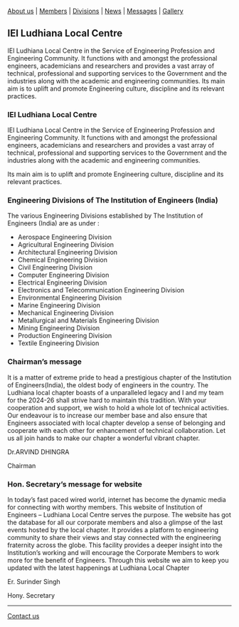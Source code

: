 [About us](files/about.md) | [Members](files/members.md) | [Divisions](files/divisions.md) | [News](news.md) | 
 [Messages](files/messages.md) | [Gallery](gallery.md)



## IEI Ludhiana Local Centre
IEI Ludhiana Local Centre in the Service of Engineering Profession and Engineering Community. It functions with and amongst the professional engineers, academicians and researchers and provides a vast array of technical, professional and supporting services to the Government and the industries along with the academic and engineering communities.
Its main aim is to uplift and promote Engineering culture, discipline and its relevant practices.

### IEI Ludhiana Local Centre

IEI Ludhiana Local Centre in the Service of Engineering Profession and Engineering Community. It functions with and amongst the professional engineers, academicians and researchers and provides a vast array of technical, professional and supporting services to the Government and the industries along with the academic and engineering communities.

Its main aim is to uplift and promote Engineering culture, discipline and its relevant practices.

### Engineering Divisions of The Institution of Engineers (India)
The various Engineering Divisions established by The Institution of Engineers (India) are as under :

- Aerospace Engineering Division
- Agricultural Engineering Division
- Architectural Engineering Division
- Chemical Engineering Division
- Civil Engineering Division
- Computer Engineering Division
- Electrical Engineering Division
- Electronics and Telecommunication Engineering Division
- Environmental Engineering Division
- Marine Engineering Division
- Mechanical Engineering Division
- Metallurgical and Materials Engineering Division
- Mining Engineering Division
- Production Engineering Division
- Textile Engineering Division

### Chairman’s message 
It is a matter of extreme pride to head a prestigious chapter of the Institution of Engineers(India), the oldest body of engineers in the country. The Ludhiana local chapter boasts of a unparalleled legacy and I and my team for the 2024-26 shall strive hard to maintain this tradition. With your cooperation and support, we wish to hold a whole lot of technical activities. Our endeavour is to increase our member base and also ensure that Engineers associated with local chapter develop a sense of belonging and cooperate with each other for enhancement of technical collaboration. Let us all join hands to make our chapter a wonderful vibrant chapter.

Dr.ARVIND DHINGRA

Chairman

### Hon. Secretary’s message for website
In today’s fast paced wired world, internet has become the dynamic media for connecting with worthy members. This website of Institution of Engineers – Ludhiana Local Centre serves the purpose. The website has got the database for all our corporate members and also a glimpse of the last events hosted by the local chapter. It  provides a platform to engineering community to share their views and stay connected with the engineering fraternity across the globe. This facility  provides a deeper insight into the Institution’s working and will encourage the Corporate Members to work more for the benefit of Engineers. Through this website we aim to keep you updated with the latest happenings at Ludhiana Local Chapter

Er. Surinder Singh

Hony. Secretary

---
[Contact us](files/contact.md)
